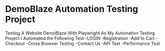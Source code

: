 # DemoBlaze Automation Testing Project
Testing A Website DemoBlaze With Playwright As My Automation Testing Project
I Automated the Following Test
-LOGIN 
-Registration
-Add to Cart 
-Checkout
-Cross Browser Testing
-Contact Us
-API Test
-Performance Test

